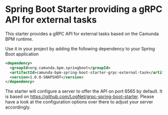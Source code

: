 # Spring Boot Starter providing a gRPC API for external tasks
This starter provides a gRPC API for external tasks based on the Camunda BPM runtime.

Use it in your project by adding the following dependency to your Spring Boot application
```xml
<dependency>
  <groupId>org.camunda.bpm.springboot</groupId>
  <artifactId>camunda-bpm-spring-boot-starter-grpc-external-task</artifactId>
  <version>1.0.0-SNAPSHOT</version>
</dependency>
```

The starter will configure a server to offer the API on port 6565 by default.
It is based on https://github.com/LogNet/grpc-spring-boot-starter. Please have a look at the configuration options over there to adjust your server accordingly.
